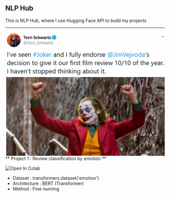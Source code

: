 ## NLP Hub


This is NLP Hub, where I use Hugging Face API to build my projects

---

<img align='right' src='/docs/review1.png'>

** Project 1 : Review classification by emotion **

![Open In Colab]('')

- Dataset : transformers.dataset('emotion')
- Architecture : BERT (Transformer)
- Method : Fine-tunning
